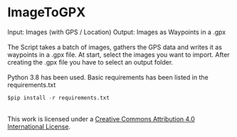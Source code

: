 # ImageToGPX
Input: Images (with GPS / Location) Output: Images as Waypoints in a .gpx
<br></br>
The Script takes a batch of images, gathers the GPS data and writes it as waypoints in a .gpx file. At start, select the images you want to import. After creating the .gpx file you have to select an output folder.
<br></br>
Python 3.8 has been used. Basic requirements has been listed in the requirements.txt
```python
$pip install -r requirements.txt
```
<a rel="license" href="http://creativecommons.org/licenses/by/4.0/"></a><br />This work is licensed under a <a rel="license" href="http://creativecommons.org/licenses/by/4.0/">Creative Commons Attribution 4.0 International License</a>.
